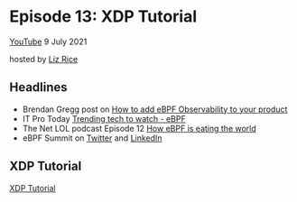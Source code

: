 # Episode 13: XDP Tutorial

[YouTube](https://youtu.be/YUI78vC4qSQ)
9 July 2021

hosted by [Liz Rice](https://twitter.com/lizrice)

## Headlines

* Brendan Gregg post on [How to add eBPF Observability to your product](https://brendangregg.com/blog/2021-07-03/how-to-add-bpf-observability.html)
* IT Pro Today [Trending tech to watch - eBPF](https://www.itprotoday.com/development-techniques-and-management/trending-tech-watch-extended-berkeley-packet-filter-ebpf)
* The Net LOL podcast Episode 12 [How eBPF is eating the world](https://thenet.lol/episodes/episode12/)
* eBPF Summit on [Twitter](https://twitter.com/ebpfsummit) and [LinkedIn](https://linkedin.com/company/ebpf-summit)


## XDP Tutorial

[XDP Tutorial](https://github.com/xdp-project/xdp-tutorial#xdp-hands-on-tutorial)